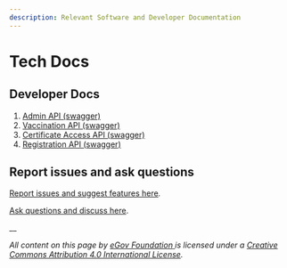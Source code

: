 ```yaml
---
description: Relevant Software and Developer Documentation
---
```


# Tech Docs

## Developer Docs

1. [Admin API (swagger)](https://egovernments.github.io/DIVOC/developer-docs/api/admin-api.html#/admin-portal.yaml)
2. [Vaccination API (swagger)](https://egovernments.github.io/DIVOC/developer-docs/api/admin-api.html#../../india/interfaces/vaccination-api.yaml)
3. [Certificate Access API (swagger)](https://egovernments.github.io/DIVOC/developer-docs/api/admin-api.html#../../main/interfaces/certificate-api.yaml)
4. [Registration API (swagger)](https://egovernments.github.io/DIVOC/developer-docs/api/admin-api.html#/registration-api.yaml)

## Report issues and ask questions

[Report issues and suggest features here](https://github.com/egovernments/DIVOC/issues)_._

[Ask questions and discuss here](https://github.com/egovernments/DIVOC/discussions).

__

_All content on this page by_ [_eGov Foundation_ ](https://egov.org.in)_is licensed under a_ [_Creative Commons Attribution 4.0 International License_](http://creativecommons.org/licenses/by/4.0/)_._
